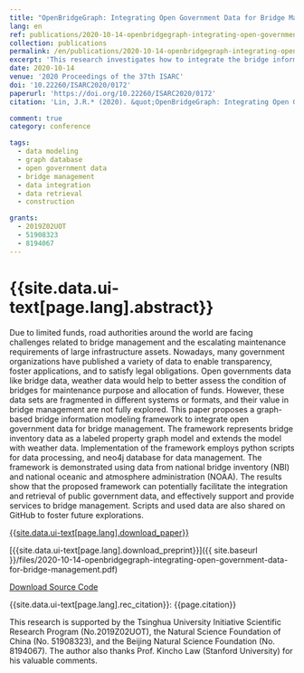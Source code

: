 ```yaml
---
title: "OpenBridgeGraph: Integrating Open Government Data for Bridge Management"
lang: en
ref: publications/2020-10-14-openbridgegraph-integrating-open-government-data-for-bridge-management
collection: publications
permalink: /en/publications/2020-10-14-openbridgegraph-integrating-open-government-data-for-bridge-management
excerpt: 'This research investigates how to integrate the bridge information and the environmental data opened by the government based on graph modeling for bridge maintenance'
date: 2020-10-14
venue: '2020 Proceedings of the 37th ISARC'
doi: '10.22260/ISARC2020/0172'
paperurl: 'https://doi.org/10.22260/ISARC2020/0172'
citation: 'Lin, J.R.* (2020). &quot;OpenBridgeGraph: Integrating Open Government Data for Bridge Management&quot; <i>2020 Proceedings of the 37th ISARC</i>. 1255-1262. Kitakyshu, Japan. doi: 10.22260/ISARC2020/0172'

comment: true
category: conference

tags: 
  - data modeling
  - graph database
  - open government data
  - bridge management
  - data integration
  - data retrieval
  - construction

grants:
  - 2019Z02UOT
  - 51908323
  - 8194067
---
```



{{site.data.ui-text[page.lang].abstract}}
====

Due to limited funds, road authorities around the world are facing challenges related to bridge management and the escalating maintenance requirements of large infrastructure assets. Nowadays, many government organizations have published a variety of data to enable transparency, foster applications, and to satisfy legal obligations. Open governments data like bridge data, weather data would help to better assess the condition of bridges for maintenance purpose and allocation of funds. However, these data sets are fragmented in different systems or formats, and their value in bridge management are not fully explored. This paper proposes a graph-based bridge information modeling framework to integrate open government data for bridge management. The framework represents bridge inventory data as a labeled property graph model and extends the model with weather data. Implementation of the framework employs python scripts for data processing, and neo4j database for data management. The framework is demonstrated using data from national bridge inventory (NBI) and national oceanic and atmosphere administration (NOAA). The results show that the proposed framework can potentially facilitate the integration and retrieval of public government data, and effectively support and provide services to bridge management. Scripts and used data are also shared on GitHub to foster future explorations.

[{{site.data.ui-text[page.lang].download_paper}}](https://doi.org/10.22260/ISARC2020/0172)

[{{site.data.ui-text[page.lang].download_preprint}}]({{ site.baseurl }}/files/2020-10-14-openbridgegraph-integrating-open-government-data-for-bridge-management.pdf)

[Download Source Code](https://github.com/smartaec/OpenBridgeGraph)

{{site.data.ui-text[page.lang].rec_citation}}: {{page.citation}}

This research is supported by the Tsinghua University Initiative Scientific Research Program (No.2019Z02UOT), the Natural Science Foundation of China (No. 51908323), and the Beijing Natural Science Foundation (No. 8194067). The author also thanks Prof. Kincho Law (Stanford University) for his valuable comments.